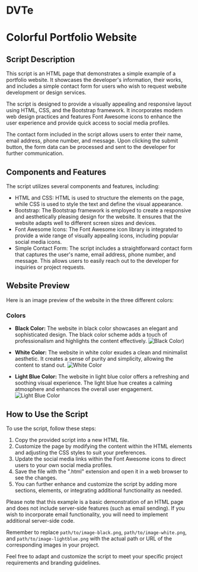 # DVTe

# Colorful Portfolio Website

## Script Description

This script is an HTML page that demonstrates a simple example of a portfolio website. It showcases the developer's information, their works, and includes a simple contact form for users who wish to request website development or design services.

The script is designed to provide a visually appealing and responsive layout using HTML, CSS, and the Bootstrap framework. It incorporates modern web design practices and features Font Awesome icons to enhance the user experience and provide quick access to social media profiles.

The contact form included in the script allows users to enter their name, email address, phone number, and message. Upon clicking the submit button, the form data can be processed and sent to the developer for further communication.

## Components and Features

The script utilizes several components and features, including:

- HTML and CSS: HTML is used to structure the elements on the page, while CSS is used to style the text and define the visual appearance.
- Bootstrap: The Bootstrap framework is employed to create a responsive and aesthetically pleasing design for the website. It ensures that the website adapts well to different screen sizes and devices.
- Font Awesome Icons: The Font Awesome icon library is integrated to provide a wide range of visually appealing icons, including popular social media icons.
- Simple Contact Form: The script includes a straightforward contact form that captures the user's name, email address, phone number, and message. This allows users to easily reach out to the developer for inquiries or project requests.

## Website Preview

Here is an image preview of the website in the three different colors:

### Colors

- **Black Color:** The website in black color showcases an elegant and sophisticated design. The black color scheme adds a touch of professionalism and highlights the content effectively.
![Black Color]([img/IMG_3253.jpeg))

- **White Color:** The website in white color exudes a clean and minimalist aesthetic. It creates a sense of purity and simplicity, allowing the content to stand out.
![White Color]([path/to/image-white.png](https://raw.githubusercontent.com/ma9za/DVTe/main/img/IMG_3252.jpeg))

- **Light Blue Color:** The website in light blue color offers a refreshing and soothing visual experience. The light blue hue creates a calming atmosphere and enhances the overall user engagement.
![Light Blue Color]([path/to/image-lightblue.png](https://raw.githubusercontent.com/ma9za/DVTe/main/img/IMG_3254.jpeg))

## How to Use the Script

To use the script, follow these steps:

1. Copy the provided script into a new HTML file.
2. Customize the page by modifying the content within the HTML elements and adjusting the CSS styles to suit your preferences.
3. Update the social media links within the Font Awesome icons to direct users to your own social media profiles.
4. Save the file with the ".html" extension and open it in a web browser to see the changes.
5. You can further enhance and customize the script by adding more sections, elements, or integrating additional functionality as needed.

Please note that this example is a basic demonstration of an HTML page and does not include server-side features (such as email sending). If you wish to incorporate email functionality, you will need to implement additional server-side code.

Remember to replace `path/to/image-black.png`, `path/to/image-white.png`, and `path/to/image-lightblue.png` with the actual path or URL of the corresponding images in your project.

Feel free to adapt and customize the script to meet your specific project requirements and branding guidelines.
